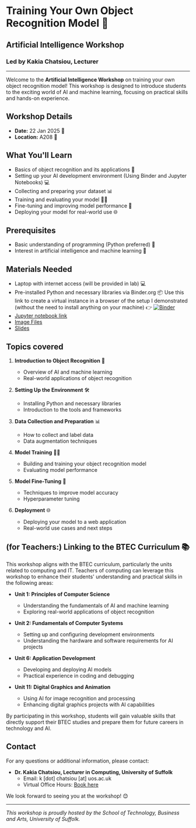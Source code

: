 # Training Your Own Object Recognition Model 🤖

## Artificial Intelligence Workshop

### Led by Kakia Chatsiou, Lecturer
<!--
https://hub.binder.curvenote.dev/user/university-of-s-penday-20241113-rliyum3s/lab/tree/vegetable-image-classification-using-cnn.ipynb
https://awsacademy.instructure.com/courses/91465/files/folder/Educator%20Files/Presentation%20Files?preview=4267109
https://awsacademy.instructure.com/courses/91466/files/folder/Educator%20Files/Presentations?preview=4267174(information extraction)
https://www.kaggle.com/code/chitwanmanchanda/vegetable-image-classification-using-cnn
https://www.kaggle.com/code/chitwanmanchanda/vegetable-image-classification-using-cnn#Visualise-the-Images
https://reg.githubuniverse.com/flow/github/universe24/attendee-portal/page/sessioncatalog?search.deliveryformat=1692799009854004CQlx&utm_source=github&utm_medium=banner&utm_campaign=24banner16li
https://www.geeksforgeeks.org/cifar-10-image-classification-in-tensorflow/
https://mljar.com/blog/jupyter-notebook-hide-code/
https://github.com/aws/amazon-sagemaker-examples/blob/default/%20%20%20%20%20%20build_and_train_models/sm-object_detection_birds/sm-object_detection_birds.ipynb
https://drive.google.com/drive/folders/1mWBXW4K-W2s7JAXNMrWxpz-gdk32NPUB
-->
---

Welcome to the **Artificial Intelligence Workshop** on training your own object recognition model! This workshop is designed to introduce students to the exciting world of AI and machine learning, focusing on practical skills and hands-on experience.

## Workshop Details

- **Date:** 22 Jan 2025 📅
- **Location:** A208 📍

## What You'll Learn

- Basics of object recognition and its applications 🧠
- Setting up your AI development environment (Using Binder and Jupyter Notebooks) 💻
- Collecting and preparing your dataset 📊
- Training and evaluating your model 🏋️‍♂️
- Fine-tuning and improving model performance 🔧
- Deploying your model for real-world use 🌐

## Prerequisites

- Basic understanding of programming (Python preferred) 🐍
- Interest in artificial intelligence and machine learning 🤖

## Materials Needed

- Laptop with internet access (will be provided in lab) 💻
- Pre-installed Python and necessary libraries via Binder.org 📦 Use this link to create a virtual instance in a browser of the setup I demonstrated (without the need to install anything on your machine) 👉 [![Binder](https://mybinder.org/badge_logo.svg)](https://mybinder.org/v2/gh/university-of-suffolk/OpenDay-20241113/HEAD)
- [Jupyter notebook link](https://github.com/university-of-suffolk/OpenDay-20250122/blob/main/ORworkshop/vegetable-image-classification-using-cnn.ipynb)
- [Image Files](https://github.com/university-of-suffolk/OpenDay-20250122/tree/main/ORworkshop/images)
- [Slides](https://docs.google.com/presentation/d/1hRwhQB3i8-yYrX6bRup79DeB2OwVfwR7xOVm6_ZN16A/edit?usp=sharing)

## Topics covered

1. **Introduction to Object Recognition** 🧠
   - Overview of AI and machine learning
   - Real-world applications of object recognition

2. **Setting Up the Environment** 🛠️
   - Installing Python and necessary libraries
   - Introduction to the tools and frameworks

3. **Data Collection and Preparation** 📊
   - How to collect and label data
   - Data augmentation techniques

4. **Model Training** 🏋️‍♂️
   - Building and training your object recognition model
   - Evaluating model performance

5. **Model Fine-Tuning** 🔧
   - Techniques to improve model accuracy
   - Hyperparameter tuning

6. **Deployment** 🌐
   - Deploying your model to a web application
   - Real-world use cases and next steps

## (for Teachers:) Linking to the BTEC Curriculum 📚

This workshop aligns with the BTEC curriculum, particularly the units related to computing and IT. Teachers of computing can leverage this workshop to enhance their students' understanding and practical skills in the following areas:

- **Unit 1: Principles of Computer Science**
  - Understanding the fundamentals of AI and machine learning
  - Exploring real-world applications of object recognition

- **Unit 2: Fundamentals of Computer Systems**
  - Setting up and configuring development environments
  - Understanding the hardware and software requirements for AI projects

- **Unit 6: Application Development**
  - Developing and deploying AI models
  - Practical experience in coding and debugging

- **Unit 11: Digital Graphics and Animation**
  - Using AI for image recognition and processing
  - Enhancing digital graphics projects with AI capabilities

By participating in this workshop, students will gain valuable skills that directly support their BTEC studies and prepare them for future careers in technology and AI.

## Contact

For any questions or additional information, please contact:

- **Dr. Kakia Chatsiou, Lecturer in Computing, University of Suffolk**
  - Email: k [dot] chatsiou [at] uos.ac.uk
  - Virtual Office Hours: [Book here](https://outlook.office.com/bookwithme/user/90ad647b2ee3423ea75829c521f69bfd@UOS.AC.UK?anonymous&ep=signature) 

We look forward to seeing you at the workshop! 😊

---

*This workshop is proudly hosted by the School of Technology, Business and Arts, University of Suffolk.*
